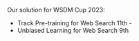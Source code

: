  Our solution for WSDM Cup 2023: 
 - Track  Pre-training for Web Search 11th     -
 - Unbiased Learning for Web Search 9th 
 

